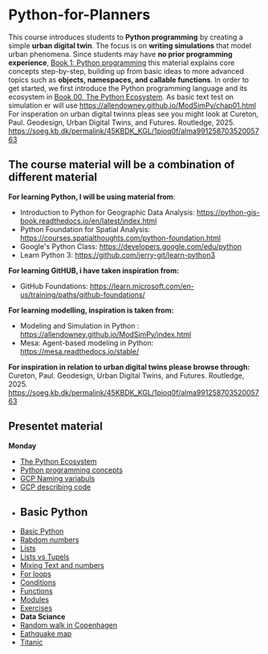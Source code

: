 # Python-for-Planners
This course introduces students to **Python programming** by creating a simple **urban digital twin**. The focus is on **writing simulations** that model urban phenomena. Since students may have **no prior programming experience**, [Book 1: Python programming](Book_01_python_programming.ipynb) this material explains core concepts step-by-step, building up from basic ideas to more advanced topics such as **objects, namespaces, and callable functions**. In order to get started, we first introduce the Python programming language and its ecosystem in [Book 00, The Python Ecosystem](Book_00_The_Python_Ecosystem.md). As basic text test on simulation er will use https://allendowney.github.io/ModSimPy/chap01.html  For insperation on urban digital twinns pleas see you might look at
Cureton, Paul. Geodesign, Urban Digital Twins, and Futures. Routledge, 2025. https://soeg.kb.dk/permalink/45KBDK_KGL/1pioq0f/alma99125870352005763

## The course material will be a combination of different material
**For learning Python, I will be using material from**:
- Introduction to Python for Geographic Data Analysis: https://python-gis-book.readthedocs.io/en/latest/index.html
- Python Foundation for Spatial Analysis: https://courses.spatialthoughts.com/python-foundation.html
- Google's Python Class: https://developers.google.com/edu/python
- Learn Python 3: https://github.com/jerry-git/learn-python3

**For learning GitHUB, i have taken inspiration from:**
- GitHub Foundations: https://learn.microsoft.com/en-us/training/paths/github-foundations/

**For learning modelling, inspiration is taken from:**
- Modeling and Simulation in Python : https://allendowney.github.io/ModSimPy/index.html
- Mesa: Agent-based modeling in Python:  https://mesa.readthedocs.io/stable/
 

**For inspiration in relation to urban digital twins  please browse through:**
Cureton, Paul. Geodesign, Urban Digital Twins, and Futures. Routledge, 2025. https://soeg.kb.dk/permalink/45KBDK_KGL/1pioq0f/alma99125870352005763


## Presentet material
**Monday**
- [The Python Ecosystem](The_Python_Ecosystem.md)
- [Python programming concepts](Python_programming_concepts.ipynb)
- [GCP Naming variabuls](gcp-1-variable-naming.ipynb)
- [GCP describing code](gcp-2-describing-code.ipynb)
- ## Basic Python ## 
- [Basic Python](basic_python/00-python-basics.ipynb)
- [Rabdom numbers](basic_python/00a_Random_numbers.ipynb)
- [Lists](basic_python/01-lists-and-indices.ipynb)
- [Lists vs Tupels](basic_python/01a_Lists_vs_tuppels.ipynb)
- [Mixing Text and numbers](basic_python/02-text-and-numbers.ipynb)
- [For loops](basic_python/03-for-loops.ipynb)
- [Conditions](basic_python/04-conditional-statements.ipynb)
- [Functions](basic_python/05-functions.ipynb)
- [Modules](basic_python/07-modules.ipynb)
- [Exercises](basic_python/08-exercises.ipynb)
- **Data Sciance**
- [Random walk in Copenhagen](random_walk.ipynb)
- [Eathquake map](load_Earthquake_geojson_from_web.ipynb)
- [Titanic](Data_Science_Using_Pandas_Titanic.ipynb)
